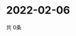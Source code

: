 # 2022-02-06
  共 0条

  <!-- BEGIN -->
  <!-- 最后更新时间Sun Feb 06 2022 18:05:02 GMT+0000 (Coordinated Universal Time) -->
  
  <!-- END -->
  
  